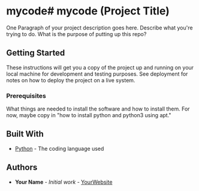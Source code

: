 # mycode# mycode (Project Title)

One Paragraph of your project description goes here. Describe what you're trying to do.
What is the purpose of putting up this repo?

## Getting Started

These instructions will get you a copy of the project up and running on your local machine
for development and testing purposes. See deployment for notes on how to deploy the project
on a live system.

### Prerequisites

What things are needed to install the software and how to install them. For now, maybe copy in
"how to install python and python3 using apt."

## Built With

* [Python](https://www.python.org/) - The coding language used

## Authors

* **Your Name** - *Initial work* - [YourWebsite](https://example.com/)
